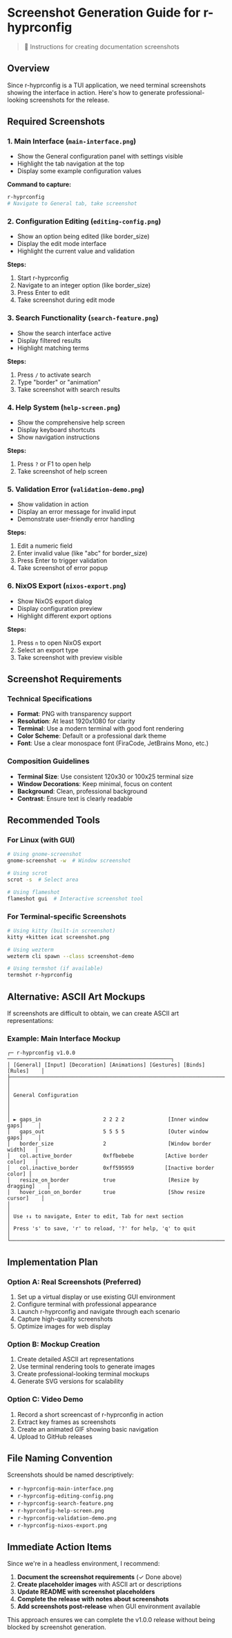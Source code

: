# Screenshot Generation Guide for r-hyprconfig

> 📸 Instructions for creating documentation screenshots

## Overview

Since r-hyprconfig is a TUI application, we need terminal screenshots showing the interface in action. Here's how to generate professional-looking screenshots for the release.

## Required Screenshots

### 1. **Main Interface** (`main-interface.png`)
- Show the General configuration panel with settings visible
- Highlight the tab navigation at the top
- Display some example configuration values

**Command to capture:**
```bash
r-hyprconfig
# Navigate to General tab, take screenshot
```

### 2. **Configuration Editing** (`editing-config.png`)
- Show an option being edited (like border_size)
- Display the edit mode interface
- Highlight the current value and validation

**Steps:**
1. Start r-hyprconfig
2. Navigate to an integer option (like border_size)
3. Press Enter to edit
4. Take screenshot during edit mode

### 3. **Search Functionality** (`search-feature.png`)
- Show the search interface active
- Display filtered results
- Highlight matching terms

**Steps:**
1. Press `/` to activate search
2. Type "border" or "animation"
3. Take screenshot with search results

### 4. **Help System** (`help-screen.png`)
- Show the comprehensive help screen
- Display keyboard shortcuts
- Show navigation instructions

**Steps:**
1. Press `?` or F1 to open help
2. Take screenshot of help screen

### 5. **Validation Error** (`validation-demo.png`)
- Show validation in action
- Display an error message for invalid input
- Demonstrate user-friendly error handling

**Steps:**
1. Edit a numeric field
2. Enter invalid value (like "abc" for border_size)
3. Press Enter to trigger validation
4. Take screenshot of error popup

### 6. **NixOS Export** (`nixos-export.png`)
- Show NixOS export dialog
- Display configuration preview
- Highlight different export options

**Steps:**
1. Press `n` to open NixOS export
2. Select an export type
3. Take screenshot with preview visible

## Screenshot Requirements

### Technical Specifications
- **Format**: PNG with transparency support
- **Resolution**: At least 1920x1080 for clarity
- **Terminal**: Use a modern terminal with good font rendering
- **Color Scheme**: Default or a professional dark theme
- **Font**: Use a clear monospace font (FiraCode, JetBrains Mono, etc.)

### Composition Guidelines
- **Terminal Size**: Use consistent 120x30 or 100x25 terminal size
- **Window Decorations**: Keep minimal, focus on content
- **Background**: Clean, professional background
- **Contrast**: Ensure text is clearly readable

## Recommended Tools

### For Linux (with GUI)
```bash
# Using gnome-screenshot
gnome-screenshot -w  # Window screenshot

# Using scrot
scrot -s  # Select area

# Using flameshot
flameshot gui  # Interactive screenshot tool
```

### For Terminal-specific Screenshots
```bash
# Using kitty (built-in screenshot)
kitty +kitten icat screenshot.png

# Using wezterm
wezterm cli spawn --class screenshot-demo

# Using termshot (if available)
termshot r-hyprconfig
```

## Alternative: ASCII Art Mockups

If screenshots are difficult to obtain, we can create ASCII art representations:

### Example: Main Interface Mockup
```
┌─ r-hyprconfig v1.0.0 ─────────────────────────────────────────────────────┐
│ [General] [Input] [Decoration] [Animations] [Gestures] [Binds] [Rules]    │
├────────────────────────────────────────────────────────────────────────────┤
│                                                                            │
│ General Configuration                                                      │
│                                                                            │
│ ► gaps_in                    2 2 2 2              [Inner window gaps]     │
│   gaps_out                   5 5 5 5              [Outer window gaps]     │
│   border_size                2                    [Window border width]   │
│   col.active_border          0xffbebebe          [Active border color]   │
│   col.inactive_border        0xff595959          [Inactive border color] │
│   resize_on_border           true                 [Resize by dragging]    │
│   hover_icon_on_border       true                 [Show resize cursor]    │
│                                                                            │
│ Use ↑↓ to navigate, Enter to edit, Tab for next section                   │
│ Press 's' to save, 'r' to reload, '?' for help, 'q' to quit              │
└────────────────────────────────────────────────────────────────────────────┘
```

## Implementation Plan

### Option A: Real Screenshots (Preferred)
1. Set up a virtual display or use existing GUI environment
2. Configure terminal with professional appearance
3. Launch r-hyprconfig and navigate through each scenario
4. Capture high-quality screenshots
5. Optimize images for web display

### Option B: Mockup Creation
1. Create detailed ASCII art representations
2. Use terminal rendering tools to generate images
3. Create professional-looking terminal mockups
4. Generate SVG versions for scalability

### Option C: Video Demo
1. Record a short screencast of r-hyprconfig in action
2. Extract key frames as screenshots
3. Create an animated GIF showing basic navigation
4. Upload to GitHub releases

## File Naming Convention

Screenshots should be named descriptively:
- `r-hyprconfig-main-interface.png`
- `r-hyprconfig-editing-config.png`
- `r-hyprconfig-search-feature.png`
- `r-hyprconfig-help-screen.png`
- `r-hyprconfig-validation-demo.png`
- `r-hyprconfig-nixos-export.png`

## Immediate Action Items

Since we're in a headless environment, I recommend:

1. **Document the screenshot requirements** (✓ Done above)
2. **Create placeholder images** with ASCII art or descriptions
3. **Update README with screenshot placeholders**
4. **Complete the release with notes about screenshots**
5. **Add screenshots post-release** when GUI environment available

This approach ensures we can complete the v1.0.0 release without being blocked by screenshot generation.
